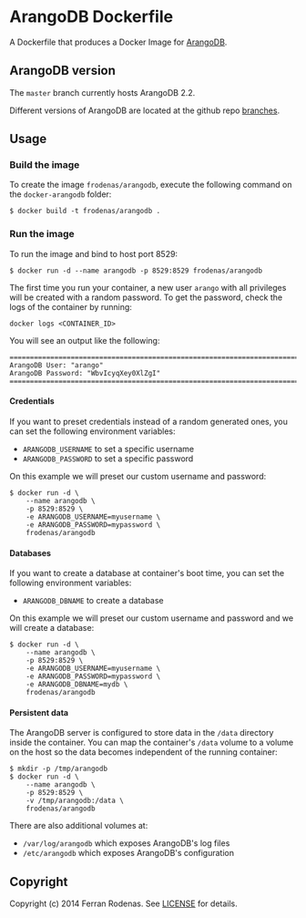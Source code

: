 # ArangoDB Dockerfile

A Dockerfile that produces a Docker Image for [ArangoDB](https://www.arangodb.org/).

## ArangoDB version

The `master` branch currently hosts ArangoDB 2.2.

Different versions of ArangoDB are located at the github repo [branches](https://github.com/frodenas/docker-arangodb/branches).

## Usage

### Build the image

To create the image `frodenas/arangodb`, execute the following command on the `docker-arangodb` folder:

```
$ docker build -t frodenas/arangodb .
```

### Run the image

To run the image and bind to host port 8529:

```
$ docker run -d --name arangodb -p 8529:8529 frodenas/arangodb
```

The first time you run your container,  a new user `arango` with all privileges will be created with a random password.
To get the password, check the logs of the container by running:

```
docker logs <CONTAINER_ID>
```

You will see an output like the following:

```
========================================================================
ArangoDB User: "arango"
ArangoDB Password: "WbvIcyqXey0XlZgI"
========================================================================
```

#### Credentials

If you want to preset credentials instead of a random generated ones, you can set the following environment variables:

* `ARANGODB_USERNAME` to set a specific username
* `ARANGODB_PASSWORD` to set a specific password

On this example we will preset our custom username and password:

```
$ docker run -d \
    --name arangodb \
    -p 8529:8529 \
    -e ARANGODB_USERNAME=myusername \
    -e ARANGODB_PASSWORD=mypassword \
    frodenas/arangodb
```

#### Databases

If you want to create a database at container's boot time, you can set the following environment variables:

* `ARANGODB_DBNAME` to create a database

On this example we will preset our custom username and password and we will create a database:

```
$ docker run -d \
    --name arangodb \
    -p 8529:8529 \
    -e ARANGODB_USERNAME=myusername \
    -e ARANGODB_PASSWORD=mypassword \
    -e ARANGODB_DBNAME=mydb \
    frodenas/arangodb
```

#### Persistent data

The ArangoDB server is configured to store data in the `/data` directory inside the container. You can map the
container's `/data` volume to a volume on the host so the data becomes independent of the running container:

```
$ mkdir -p /tmp/arangodb
$ docker run -d \
    --name arangodb \
    -p 8529:8529 \
    -v /tmp/arangodb:/data \
    frodenas/arangodb
```

There are also additional volumes at:

* `/var/log/arangodb` which exposes ArangoDB's log files
* `/etc/arangodb` which exposes ArangoDB's configuration

## Copyright

Copyright (c) 2014 Ferran Rodenas. See [LICENSE](https://github.com/frodenas/docker-arangodb/blob/master/LICENSE) for details.
